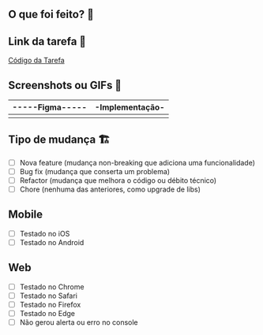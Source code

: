 ## O que foi feito? 📝

<!-- explicação do que foi feito -->

## Link da tarefa 🔗

[Código da Tarefa](https://google.com)

<!-- cole o link do jira -->

## Screenshots ou GIFs 📸 

<!-- dica: use o KAP ou tire um print com cmd + shift + 5 -->

|-----Figma-----|-Implementação-|
|:-------------:|:-------------:|
|<!----aqui---->|<!----aqui---->|

## Tipo de mudança 🏗

- [ ] Nova feature (mudança non-breaking que adiciona uma funcionalidade)
- [ ] Bug fix (mudança que conserta um problema)
- [ ] Refactor (mudança que melhora o código ou débito técnico)
- [ ] Chore (nenhuma das anteriores, como upgrade de libs)

## Mobile

- [ ] Testado no iOS
- [ ] Testado no Android

## Web
- [ ] Testado no Chrome
- [ ] Testado no Safari
- [ ] Testado no Firefox
- [ ] Testado no Edge
- [ ] Não gerou alerta ou erro no console